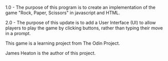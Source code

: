 1.0 - The purpose of this program is to create an implementation of the game "Rock, Paper, Scissors" in javascript and HTML.

2.0 - The purpose of this update is to add a User Interface (UI) to allow players to play the game by clicking buttons, rather than typing their move in a prompt.

This game is a learning project from The Odin Project.

James Heaton is the author of this project.